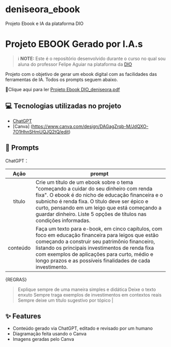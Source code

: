 # deniseora_ebook
Projeto Ebook e IA da plataforma DIO
# Projeto EBOOK Gerado por I.A.s


 > ℹ️ **NOTE:** Este é o repositório desenvolvido durante o curso no qual sou aluna do professor Felipe Aguiar na plataforma da [DIO](https://dio.me)

Projeto com o objetivo de gerar um ebook digital com as facilidades das ferramentas de IA. Todos os prompts
seguem abaixo.

 📕Clique aqui para ler
 [Projeto Ebook DIO_deniseora.pdf](https://github.com/user-attachments/files/18264695/Projeto.Ebook.DIO_deniseora.pdf)


## 💻 Tecnologias utilizadas no projeto

- [ChatGPT](https://chat.openai.com/) 
- [Canva] (https://www.canva.com/design/DAGagZrqb-M/JdQXO-7O1HhnSHmUQJQ2tQ/edit)

## 🧠 Prompts


ChatGPT：

|   Ação   | prompt                                                                                                                                                                                                                                                                         |
| :------: | ------------------------------------------------------------------------------------------------------------------------------------------------------------------------------------------------------------------------------------------------------------------------------ |
|  título  | Crie um título de um ebook sobre o tema "começando a cuidar do seu dinheiro com renda fixa". O ebook é do nicho de educação financeira e o subnicho é renda fixa. O título deve ser épico e curto, pensando em um leigo que está começando a guardar dinheiro. Liste 5 opções de títulos nas condições informadas.                                                      |
| conteúdo | Faça um texto para e-book, em cinco capítulos, com foco em educação financeira para leigos que estão começando a construir seu patrimônio financeiro, listando os principais investimentos de renda fixa com exemplos de aplicações para curto, médio e longo prazos e as possíveis finalidades de cada investimento.  
{REGRAS} 
> Explique sempre de uma maneira simples e didática 
> Deixe o texto enxuto
> Sempre traga exemplos de investimentos em contextos reais
> Sempre deixe um título sugestivo por tópico |



## ✨ Features

- Conteúdo gerado via ChatGPT, editado e revisado por um humano
- Diagramação feita usando o Canva
- Imagens geradas pelo Canva
